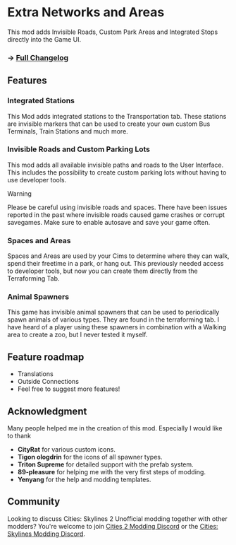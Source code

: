 # Extra Networks and Areas
This mod adds Invisible Roads, Custom Park Areas and Integrated Stops directly into the Game UI.

### -> [Full Changelog](https://github.com/kosch104/ExtraNetworksAndAreas/blob/main/CHANGELOG.md)

## Features
### Integrated Stations
This Mod adds integrated stations to the Transportation tab. These stations are invisible markers that can be used to create your own custom Bus Terminals, Train Stations and much more.

### Invisible Roads and Custom Parking Lots
This mod adds all available invisible paths and roads to the User Interface. This includes the possibility to create custom parking lots without having to use developer tools.

> [!WARNING]
> Please be careful using invisible roads and spaces. There have been issues reported in the past where invisible roads caused game crashes or corrupt savegames. Make sure to enable autosave and save your game often.

### Spaces and Areas
Spaces and Areas are used by your Cims to determine where they can walk, spend their freetime in a park, or hang out. This previously needed access to developer tools, but now you can create them directly from the Terraforming Tab.

### Animal Spawners
This game has invisible animal spawners that can be used to periodically spawn animals of various types. They are found in the terraforming tab. I have heard of a player using these spawners in combination with a Walking area to create a zoo, but I never tested it myself.

## Feature roadmap
- Translations
- Outside Connections
- Feel free to suggest more features!

## Acknowledgment
Many people helped me in the creation of this mod. Especially I would like to thank
* **CityRat** for various custom icons.
* **Tigon ologdrin** for the icons of all spawner types.
* **Triton Supreme** for detailed support with the prefab system.
* **89-pleasure** for helping me with the very first steps of modding.
* **Yenyang** for the help and modding templates.

## Community
Looking to discuss Cities: Skylines 2 Unofficial modding together with other modders? You're welcome to join [Cities 2 Modding Discord](https://discord.gg/vd7HXnpPJf) or the [Cities: Skylines Modding Discord](https://discord.gg/27CVdGFA47).
